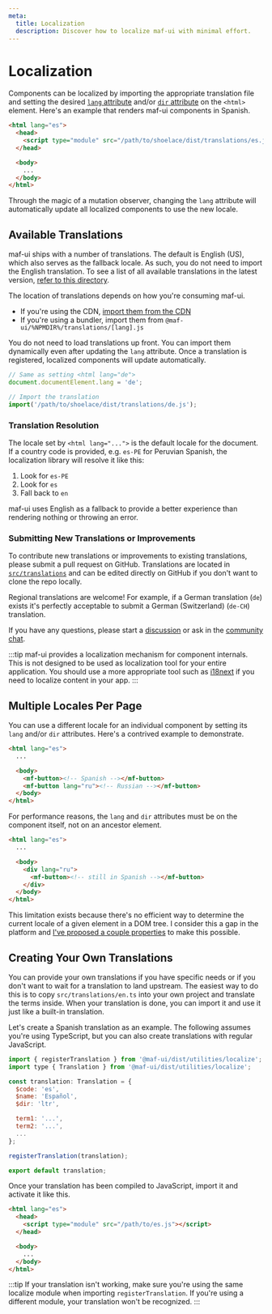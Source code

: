 ```yaml
---
meta:
  title: Localization
  description: Discover how to localize maf-ui with minimal effort.
---
```


# Localization

Components can be localized by importing the appropriate translation file and setting the desired [`lang` attribute](https://developer.mozilla.org/en-US/docs/Web/HTML/Global_attributes/lang) and/or [`dir` attribute](https://developer.mozilla.org/en-US/docs/Web/HTML/Global_attributes/dir) on the `<html>` element. Here's an example that renders maf-ui components in Spanish.

```html
<html lang="es">
  <head>
    <script type="module" src="/path/to/shoelace/dist/translations/es.js"></script>
  </head>

  <body>
    ...
  </body>
</html>
```

Through the magic of a mutation observer, changing the `lang` attribute will automatically update all localized components to use the new locale.

## Available Translations

maf-ui ships with a number of translations. The default is English (US), which also serves as the fallback locale. As such, you do not need to import the English translation. To see a list of all available translations in the latest version, [refer to this directory](https://github.com/maf-ui/tree/current/src/translations).

The location of translations depends on how you're consuming maf-ui.

- If you're using the CDN, [import them from the CDN](https://www.jsdelivr.com/package/npm/@maf-ui?path=%CDNDIR%%2Ftranslations)
- If you're using a bundler, import them from `@maf-ui/%NPMDIR%/translations/[lang].js`

You do not need to load translations up front. You can import them dynamically even after updating the `lang` attribute. Once a translation is registered, localized components will update automatically.

```js
// Same as setting <html lang="de">
document.documentElement.lang = 'de';

// Import the translation
import('/path/to/shoelace/dist/translations/de.js');
```

### Translation Resolution

The locale set by `<html lang="...">` is the default locale for the document. If a country code is provided, e.g. `es-PE` for Peruvian Spanish, the localization library will resolve it like this:

1. Look for `es-PE`
2. Look for `es`
3. Fall back to `en`

maf-ui uses English as a fallback to provide a better experience than rendering nothing or throwing an error.

### Submitting New Translations or Improvements

To contribute new translations or improvements to existing translations, please submit a pull request on GitHub. Translations are located in [`src/translations`](https://github.com/maf-ui/blob/next/src/translations) and can be edited directly on GitHub if you don't want to clone the repo locally.

Regional translations are welcome! For example, if a German translation (`de`) exists it's perfectly acceptable to submit a German (Switzerland) (`de-CH`) translation.

If you have any questions, please start a [discussion](https://github.com/maf-ui/discussions) or ask in the [community chat](https://discord.gg/mg8f26C).

:::tip
maf-ui provides a localization mechanism for component internals. This is not designed to be used as localization tool for your entire application. You should use a more appropriate tool such as [i18next](https://www.i18next.com/) if you need to localize content in your app.
:::

## Multiple Locales Per Page

You can use a different locale for an individual component by setting its `lang` and/or `dir` attributes. Here's a contrived example to demonstrate.

```html
<html lang="es">
  ...

  <body>
    <mf-button><!-- Spanish --></mf-button>
    <mf-button lang="ru"><!-- Russian --></mf-button>
  </body>
</html>
```

For performance reasons, the `lang` and `dir` attributes must be on the component itself, not on an ancestor element.

```html
<html lang="es">
  ...

  <body>
    <div lang="ru">
      <mf-button><!-- still in Spanish --></mf-button>
    </div>
  </body>
</html>
```

This limitation exists because there's no efficient way to determine the current locale of a given element in a DOM tree. I consider this a gap in the platform and [I've proposed a couple properties](https://github.com/whatwg/html/issues/7039) to make this possible.

## Creating Your Own Translations

You can provide your own translations if you have specific needs or if you don't want to wait for a translation to land upstream. The easiest way to do this is to copy `src/translations/en.ts` into your own project and translate the terms inside. When your translation is done, you can import it and use it just like a built-in translation.

Let's create a Spanish translation as an example. The following assumes you're using TypeScript, but you can also create translations with regular JavaScript.

```js
import { registerTranslation } from '@maf-ui/dist/utilities/localize';
import type { Translation } from '@maf-ui/dist/utilities/localize';

const translation: Translation = {
  $code: 'es',
  $name: 'Español',
  $dir: 'ltr',

  term1: '...',
  term2: '...',
  ...
};

registerTranslation(translation);

export default translation;
```

Once your translation has been compiled to JavaScript, import it and activate it like this.

```html
<html lang="es">
  <head>
    <script type="module" src="/path/to/es.js"></script>
  </head>

  <body>
    ...
  </body>
</html>
```

:::tip
If your translation isn't working, make sure you're using the same localize module when importing `registerTranslation`. If you're using a different module, your translation won't be recognized.
:::
